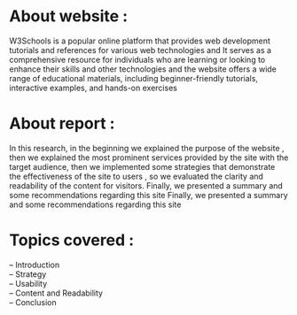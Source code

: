 <h1>About website :</h1>
W3Schools is a popular online platform that provides web development tutorials and references for various web technologies and It serves as a comprehensive resource for individuals who are learning or looking to enhance their skills and other technologies and the website offers a wide range of educational materials, including beginner-friendly tutorials, interactive examples, and hands-on exercises

<h1>About report :</h1>
In this research, in the beginning we explained the purpose of the website , then we explained the most prominent services provided by the site with the target audience, then we implemented some strategies that demonstrate the effectiveness of the site to users , so we evaluated the clarity and readability of the content for visitors. Finally, we presented a summary and some recommendations regarding this site
Finally, we presented a summary and some recommendations regarding this site

<h1>Topics covered :</h1>
– Introduction<br> 
– Strategy<br>
– Usability<Br>
– Content and Readability<br>
– Conclusion
